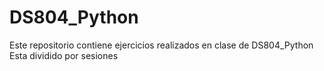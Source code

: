 # DS804_Python

Este repositorio contiene ejercicios realizados en clase de DS804_Python
Esta dividido por sesiones